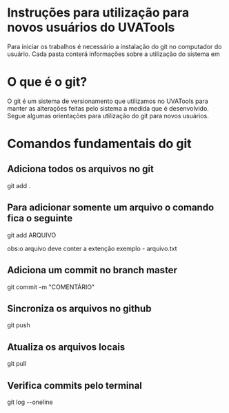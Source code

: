 # Instruções para utilização para novos usuários do UVATools

Para iniciar os trabalhos é necessário a instalação do git no computador do usuário. Cada pasta conterá informações
sobre a utilização do sistema em 

# O que é o git?

O git é um sistema de versionamento que utilizamos no UVATools para manter as alterações
feitas pelo sistema a medida que é desenvolvido. Segue algumas orientações para utilização do git
para novos usuários. 


# Comandos fundamentais do git

## Adiciona todos os arquivos no git

git add .

## Para adicionar somente um arquivo o comando fica o seguinte

git add ARQUIVO

obs:o arquivo deve conter a extenção exemplo - arquivo.txt


## Adiciona um commit no branch master

git commit -m "COMENTÁRIO"


## Sincroniza os arquivos no github

git push


## Atualiza os arquivos locais

git pull


## Verifica commits pelo terminal

git log --oneline

